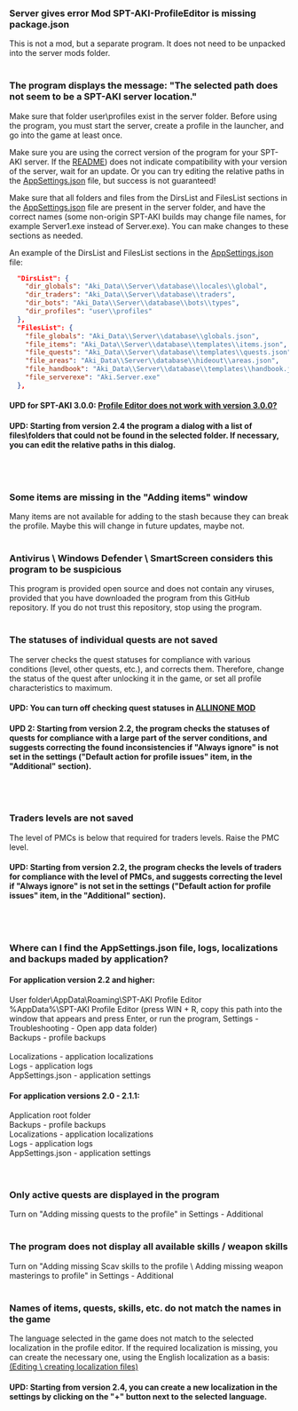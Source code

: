 ### Server gives error Mod SPT-AKI-ProfileEditor is missing package.json
This is not a mod, but a separate program. It does not need to be unpacked into the server mods folder.
</br></br>

### The program displays the message: "The selected path does not seem to be a SPT-AKI server location."
Make sure that folder user\profiles exist in the server folder. Before using the program, you must start the server, create a profile in the launcher, and go into the game at least once.

Make sure you are using the correct version of the program for your SPT-AKI server. If the [README](ENGREADME.md)) does not indicate compatibility with your version of the server, wait for an update. Or you can try editing the relative paths in the [AppSettings.json](ENGFAQ.md#where-can-i-find-the-appsettingsjson-file-logs-localizations-and-backups-maded-by-application) file, but success is not guaranteed!

Make sure that all folders and files from the DirsList and FilesList sections in the [AppSettings.json](ENGFAQ.md#where-can-i-find-the-appsettingsjson-file-logs-localizations-and-backups-maded-by-application) file are present in the server folder, and have the correct names (some non-origin SPT-AKI builds may change file names, for example Server1.exe instead of Server.exe).
You can make changes to these sections as needed.

An example of the DirsList and FilesList sections in the [AppSettings.json](ENGFAQ.md#where-can-i-find-the-appsettingsjson-file-logs-localizations-and-backups-maded-by-application) file:
```json
  "DirsList": {
    "dir_globals": "Aki_Data\\Server\\database\\locales\\global",
    "dir_traders": "Aki_Data\\Server\\database\\traders",
    "dir_bots": "Aki_Data\\Server\\database\\bots\\types",
    "dir_profiles": "user\\profiles"
  },
  "FilesList": {
    "file_globals": "Aki_Data\\Server\\database\\globals.json",
    "file_items": "Aki_Data\\Server\\database\\templates\\items.json",
    "file_quests": "Aki_Data\\Server\\database\\templates\\quests.json",
    "file_areas": "Aki_Data\\Server\\database\\hideout\\areas.json",
    "file_handbook": "Aki_Data\\Server\\database\\templates\\handbook.json",
    "file_serverexe": "Aki.Server.exe"
  },
```
#### UPD for SPT-AKI 3.0.0: [Profile Editor does not work with version 3.0.0?](https://youtu.be/XO2r4dG_kpk)
#### UPD: Starting from version 2.4 the program a dialog with a list of files\folders that could not be found in the selected folder. If necessary, you can edit the relative paths in this dialog.
</br></br>

### Some items are missing in the "Adding items" window
Many items are not available for adding to the stash because they can break the profile. Maybe this will change in future updates, maybe not.
</br></br>

### Antivirus \ Windows Defender \ SmartScreen considers this program to be suspicious
This program is provided open source and does not contain any viruses, provided that you have downloaded the program from this GitHub repository. If you do not trust this repository, stop using the program.
</br></br>

### The statuses of individual quests are not saved
The server checks the quest statuses for compliance with various conditions (level, other quests, etc.), and corrects them. Therefore, change the status of the quest after unlocking it in the game, or set all profile characteristics to maximum.
#### UPD: You can turn off checking quest statuses in [ALLINONE MOD](https://hub.sp-tarkov.com/files/file/1-allinone-mod/)
#### UPD 2: Starting from version 2.2, the program checks the statuses of quests for compliance with a large part of the server conditions, and suggests correcting the found inconsistencies if "Always ignore" is not set in the settings ("Default action for profile issues" item, in the "Additional" section).
</br></br>

### Traders levels are not saved
The level of PMCs is below that required for traders levels. Raise the PMC level.
#### UPD: Starting from version 2.2, the program checks the levels of traders for compliance with the level of PMCs, and suggests correcting the level if "Always ignore" is not set in the settings ("Default action for profile issues" item, in the "Additional" section).
</br></br>

### Where can I find the AppSettings.json file, logs, localizations and backups maded by application?
#### For application version 2.2 and higher:
User folder\AppData\Roaming\SPT-AKI Profile Editor</br>
%AppData%\SPT-AKI Profile Editor (press WIN + R, copy this path into the window that appears and press Enter, or run the program, Settings - Troubleshooting - Open app data folder)</br>
Backups - profile backups</br></br>
Localizations - application localizations</br>
Logs - application logs</br>
AppSettings.json - application settings</br>
#### For application versions 2.0 - 2.1.1:
Application root folder</br>
Backups - profile backups</br>
Localizations - application localizations</br>
Logs - application logs</br>
AppSettings.json - application settings</br>
</br></br>

### Only active quests are displayed in the program
Turn on "Adding missing quests to the profile" in Settings - Additional
</br></br>

### The program does not display all available skills / weapon skills
Turn on "Adding missing Scav skills to the profile \ Adding missing weapon masterings to profile" in Settings - Additional
</br></br>

### Names of items, quests, skills, etc. do not match the names in the game
The language selected in the game does not match to the selected localization in the profile editor. If the required localization is missing, you can create the necessary one, using the English localization as a basis: [(Editing \ creating localization files)](/Guidelines/LocalizationsENG.md)
#### UPD: Starting from version 2.4, you can create a new localization in the settings by clicking on the "+" button next to the selected language.

